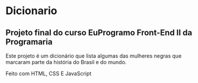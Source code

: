 # Dicionario

## Projeto final do curso EuProgramo Front-End II da Programaria

Este projeto é um dicionário que lista algumas das mulheres negras que marcaram parte da história do Brasil e do mundo.

Feito com HTML, CSS E JavaScript
